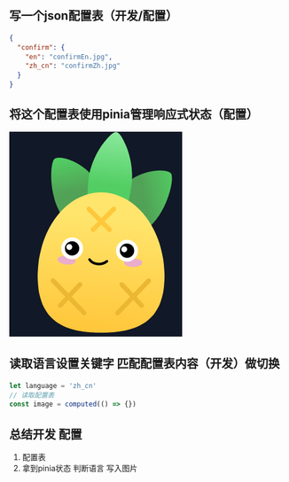 ## 写一个json配置表（开发/配置）
```json
{
  "confirm": {
    "en": "confirmEn.jpg",
    "zh_cn": "confirmZh.jpg"
  }
}

```

## 将这个配置表使用pinia管理响应式状态（配置）

![alt text](image.png)

## 读取语言设置关键字 匹配配置表内容（开发）做切换

```js
let language = 'zh_cn'
// 读取配置表 
const image = computed(() => {})
```

## 总结开发 配置

1. 配置表
2. 拿到pinia状态 判断语言 写入图片
